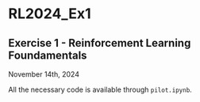 # RL2024_Ex1
## Exercise 1 - Reinforcement Learning Foundamentals

November 14th, 2024

All the necessary code is available through ```pilot.ipynb```.

